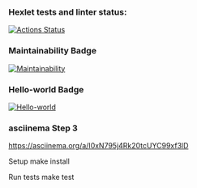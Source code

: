 ### Hexlet tests and linter status:
[![Actions Status](https://github.com/AndrewNikitin127/frontend-project-46/workflows/hexlet-check/badge.svg)](https://github.com/AndrewNikitin127/frontend-project-46/actions)


### Maintainability Badge
[![Maintainability](https://api.codeclimate.com/v1/badges/68f80725cd21bde37738/maintainability)](https://codeclimate.com/github/AndrewNikitin127/frontend-project-46/maintainability)


### Hello-world Badge
[![Hello-world](https://github.com/AndrewNikitin127/frontend-project-46/actions/workflows/Hello.yml/badge.svg)](https://github.com/AndrewNikitin127/frontend-project-46/actions/workflows/Hello.yml)

### asciinema Step 3
https://asciinema.org/a/I0xN795j4Rk20tcUYC99xf3lD

Setup
make install

Run tests
make test